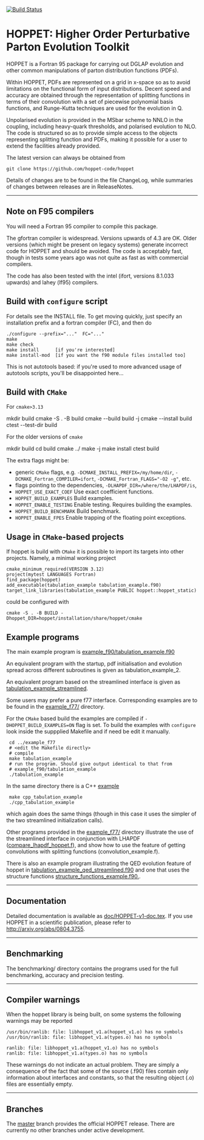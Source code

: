 [![Build
Status](https://img.shields.io/github/actions/workflow/status/hoppet-code/hoppet/CI.yml?label=build&logo=github&style=flat-square)](https://github.com/hoppet-code/hoppet/actions/workflows/CI.yml)

HOPPET: Higher Order Perturbative Parton Evolution Toolkit
==========================================================

HOPPET is a Fortran 95 package for carrying out DGLAP evolution and
other common manipulations of parton distribution functions (PDFs).

Within HOPPET, PDFs are represented on a grid in x-space so as to
avoid limitations on the functional form of input
distributions. Decent speed and accuracy are obtained through the
representation of splitting functions in terms of their convolution
with a set of piecewise polynomial basis functions, and Runge-Kutta
techniques are used for the evolution in Q.

Unpolarised evolution is provided in the MSbar scheme to NNLO in the
coupling, including heavy-quark thresholds, and polarised evolution to
NLO. The code is structured so as to provide simple access to the
objects representing splitting function and PDFs, making it possible
for a user to extend the facilities already provided.

The latest version can always be obtained from

    git clone https://github.com/hoppet-code/hoppet

Details of changes are to be found in the file ChangeLog, while
summaries of changes between releases are in ReleaseNotes.


----------------------------------------------------------------------
Note on F95 compilers
-------------

You will need a Fortran 95 compiler to compile this package. 

The gfortran compiler is widespread. Versions upwards of 4.3 are
OK. Older versions (which might be present on legacy systems) generate
incorrect code for HOPPET and should be avoided. The code is
acceptably fast, though in tests some years ago was not quite as fast
as with commercial compilers.

The code has also been tested with the intel (ifort, versions 8.1.033
upwards) and lahey (lf95) compilers.

Build with `configure` script
-----------------------------
For details see the INSTALL file. To get moving quickly, just specify
an installation prefix and a fortran compiler (FC), and then do

    ./configure --prefix="..."  FC="..."
    make 
    make check
    make install      [if you're interested]
    make install-mod  [if you want the f90 module files installed too]

This is not autotools based: if you're used to more advanced usage of
autotools scripts, you'll be disappointed here...

Build with `CMake`
------------------
For `cmake>3.13`

   mkdir build
   cmake -S . -B build <extra flags>
   cmake --build  build -j 
   cmake --install build
   ctest --test-dir build

For the older versions of `cmake` 

   mkdir build
   cd build
   cmake ../ <extra flags>
   make  -j 
   make install
   ctest  build


The extra flags might be:
- generic `CMake` flags, e.g. `-DCMAKE_INSTALL_PREFIX=/my/home/dir`, `-DCMAKE_Fortran_COMPILER=ifort`, `-DCMAKE_Fortran_FLAGS="-O2 -g"`, etc.
- flags pointing to the dependencies, `-DLHAPDF_DIR=/where/the/LHAPDF/is`,
- `HOPPET_USE_EXACT_COEF`    Use exact coefficient functions.
- `HOPPET_BUILD_EXAMPLES`    Build examples.
- `HOPPET_ENABLE_TESTING`    Enable testing. Requires building the examples.
- `HOPPET_BUILD_BENCHMARK`   Build benchmark.
- `HOPPET_ENABLE_FPES`       Enable trapping of the floating point exceptions.

Usage in `CMake`-based projects
-------------------------------
If hoppet is build with `CMake` it is possible to import its targets into other projects.
Namely, a minimal working project 

    cmake_minimum_required(VERSION 3.12)
    project(mytest LANGUAGES Fortran)
    find_package(hoppet)
    add_executable(tabulation_example tabulation_example.f90)
    target_link_libraries(tabulation_example PUBLIC hoppet::hoppet_static)

could be configured with 


    cmake -S . -B BUILD -Dhoppet_DIR=hoppet/installation/share/hoppet/cmake


Example programs
----------------

The main example program is
[example_f90/tabulation_example.f90](example_f90/tabulation_example.f90)

An equivalent program with the startup, pdf initialisation and
evolution spread across different subroutines is given as
tabulation_example_2.

An equivalent program based on the streamlined interface is given as
[tabulation_example_streamlined](example_f90/tabulation_example_streamlined.f90).

Some users may prefer a pure f77 interface. Corresponding examples are
to be found in the [example_f77/](example_f77) directory. 

For the `CMake` based build the examples are compiled  if 
`-DHOPPET_BUILD_EXAMPLES=ON` flag is set. To build the examples with 
`configure` look inside the suppplied Makefile and if need be edit it manually.

     cd ../example_f77
     # <edit the Makefile directly>
     # compile
     make tabulation_example
     # run the program. Should give output identical to that from
     # example_f90/tabulation_example
     ./tabulation_example

In the same directory there is a C++ [example](example_f77/cpp_tabulation_example.cc)

     make cpp_tabulation_example
     ./cpp_tabulation_example

which again does the same things (though in this case it uses the
simpler of the two streamlined initialization calls).

Other programs provided in the [example_f77/](example_f77) directory
illustrate the use of the streamlined interface in conjunction with
LHAPDF ([compare_lhapdf_hoppet.f](example_f77/compare_lhapdf_hoppet.f)),
and show how to use the feature of getting convolutions with splitting
functions (convolution_example.f).

There is also an example program illustrating the QED evolution
feature of hoppet in
[tabulation_example_qed_streamlined.f90](example_f90/tabulation_example_qed_streamlined.f90)
and one that uses the structure functions
[structure_functions_example.f90.](example_f90/structure_functions_example.f90).

----------------------------------------------------------------------
Documentation
-------------

Detailed documentation is available as
[doc/HOPPET-v1-doc.tex](doc/HOPPET-v1-doc.tex). If you use HOPPET in a
scientific publication, please refer to
http://arxiv.org/abs/0804.3755. 


----------------------------------------------------------------------
Benchmarking
------------

The benchmarking/ directory contains the programs used for the full
benchmarking, accuracy and precision testing. 


----------------------------------------------------------------------
Compiler warnings
-----------------

When the hoppet library is being built, on some systems the following
warnings may be reported 

    /usr/bin/ranlib: file: libhoppet_v1.a(hoppet_v1.o) has no symbols
    /usr/bin/ranlib: file: libhoppet_v1.a(types.o) has no symbols
    
    ranlib: file: libhoppet_v1.a(hoppet_v1.o) has no symbols
    ranlib: file: libhoppet_v1.a(types.o) has no symbols

These warnings do not indicate an actual problem. They are simply a
consequence of the fact that some of the source (.f90) files contain
only information about interfaces and constants, so that the resulting
object (.o) files are essentially empty.

----------------------------------------------------------------------
Branches
--------

The [master](https://github.com/hoppet-code/hoppet/tree/master) branch
provides the official HOPPET release. There are currently no other
branches under active development.

